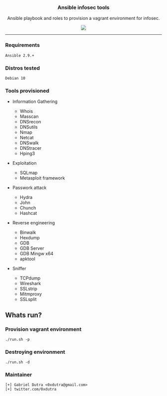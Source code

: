 <p align="center">
  <h3 align="center">Ansible infosec tools</h3>
  <p align="center">Ansible playbook and roles to provision a vagrant environment for infosec.</p>

  <p align="center">
    <a href="https://twitter.com/0xdutra">
      <img src="https://img.shields.io/badge/twitter-@0xdutra-blue.svg">
    </a>
  </p>
</p>

<hr>

### Requirements

```
Ansible 2.9.+
```

### Distros tested
```
Debian 10
```

### Tools provisioned

* Information Gathering
    * Whois
    * Masscan
    * DNSrecon
    * DNSutils
    * Nmap
    * Netcat
    * DNSwalk
    * DNStracer
    * Hping3

* Exploitation
    * SQLmap
    * Metasploit framework

* Passwork attack
    * Hydra
    * John
    * Chunch
    * Hashcat

* Reverse engineering
    * Binwalk
    * Hexdump
    * GDB
    * GDB Server
    * GDB Mingw x64
    * apktool

* Sniffer
    * TCPdump
    * Wireshark
    * SSLstrip
    * Mitmproxy
    * SSLsplit

## Whats run?

### Provision vagrant environment

```
./run.sh -p
```

### Destroying environment

```
./run.sh -d
```

### Maintainer

```
[+] Gabriel Dutra <0xdutra@gmail.com>
[+] twitter.com/0xdutra
```
